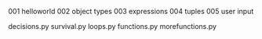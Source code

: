 001 helloworld
002 object types
003 expressions
004 tuples
005 user input

decisions.py
survival.py
loops.py
functions.py
morefunctions.py
